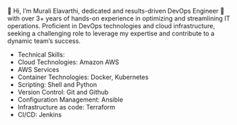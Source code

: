 👋 Hi, I’m Murali Elavarthi, dedicated and results-driven DevOps Engineer 🌱 with over 3+ years of hands-on experience in optimizing and streamlining IT operations. Proficient in DevOps technologies and cloud infrastructure, seeking a challenging role to leverage my expertise and contribute to a dynamic team’s success.
- Technical Skills:
- Cloud Technologies: Amazon AWS
- AWS Services
- Container Technologies: Docker, Kubernetes
- Scripting: Shell and Python
- Version Control: Git and Github
- Configuration Management: Ansible
- Infrastructure as code: Terraform
- CI/CD: Jenkins

